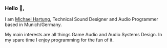 ### Hello 👋,

I am [Michael Hartung](https://hartung.studio), Technical Sound Designer and Audio Programmer based in Munich/Germany.

My main interests are all things Game Audio and Audio Systems Design. In my spare time I enjoy programming for the fun of it.
